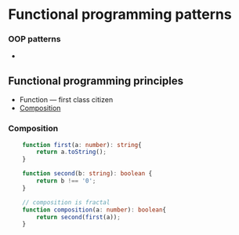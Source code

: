 # Functional programming patterns

### OOP patterns
* 

## Functional programming principles

* Function — first class citizen
* [Composition](#composition)


### Composition
```ts
    function first(a: number): string{
        return a.toString();
    }

    function second(b: string): boolean {
        return b !== '0';
    }

    // composition is fractal
    function composition(a: number): boolean{
        return second(first(a));
    }
```
